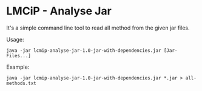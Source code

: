 # LMCiP - Analyse Jar

It's a simple command line tool to read all method from the given jar files.

Usage:

    java -jar lcmip-analyse-jar-1.0-jar-with-dependencies.jar [Jar-Files...]

Example:

    java -jar lcmip-analyse-jar-1.0-jar-with-dependencies.jar *.jar > all-methods.txt
